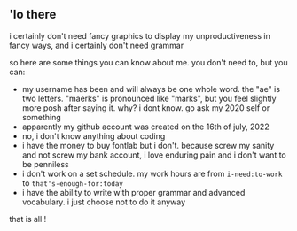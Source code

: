 ## 'lo there

i certainly don't need fancy graphics to display my unproductiveness in fancy ways, and i certainly don't need grammar

so here are some things you can know about me. you don't need to, but you can:

- my username has been and will always be one whole word. the "ae" is two letters. "maerks" is pronounced like "marks", but you feel slightly more posh after saying it. why? i dont know. go ask my 2020 self or something
- apparently my github account was created on the 16th of july, 2022
- no, i don't know anything about coding
- i have the money to buy fontlab but i don't. because screw my sanity and not screw my bank account, i love enduring pain and i don't want to be penniless
- i don't work on a set schedule. my work hours are from `i-need:to-work` to `that's-enough-for:today`
- i have the ability to write with proper grammar and advanced vocabulary. i just choose not to do it anyway

that is all !
